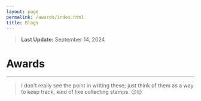```yaml
---
layout: page
permalink: /awards/index.html
title: Blogs
---
```


> **Last Update:** September 14, 2024

# Awards


---

> I don't really see the point in writing these; just think of them as a way to keep track, kind of like collecting stamps. 😉😉
